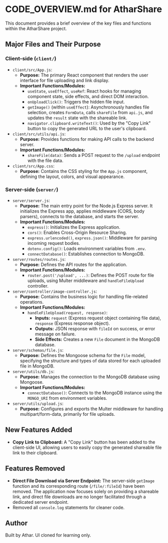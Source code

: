 # CODE_OVERVIEW.md for AtharShare

This document provides a brief overview of the key files and functions within the AtharShare project.

## Major Files and Their Purpose

### Client-side (`client/`)

*   `client/src/App.js`:
    *   **Purpose:** The primary React component that renders the user interface for file uploading and link display.
    *   **Important Functions/Modules:**
        *   `useState`, `useEffect`, `useRef`: React hooks for managing component state, side effects, and direct DOM interaction.
        *   `onUploadClick()`: Triggers the hidden file input.
        *   `getImage()` (within `useEffect`): Asynchronously handles file selection, creates `FormData`, calls `shareFile` from `api.js`, and updates the `result` state with the shareable link.
        *   `navigator.clipboard.writeText()`: Used by the "Copy Link" button to copy the generated URL to the user's clipboard.
*   `client/src/utils/api.js`:
    *   **Purpose:** Provides functions for making API calls to the backend server.
    *   **Important Functions/Modules:**
        *   `shareFile(data)`: Sends a POST request to the `/upload` endpoint with the file data.
*   `client/src/App.css`:
    *   **Purpose:** Contains the CSS styling for the `App.js` component, defining the layout, colors, and visual appearance.

### Server-side (`server/`)

*   `server/server.js`:
    *   **Purpose:** The main entry point for the Node.js Express server. It initializes the Express app, applies middleware (CORS, body parsers), connects to the database, and starts the server.
    *   **Important Functions/Modules:**
        *   `express()`: Initializes the Express application.
        *   `cors()`: Enables Cross-Origin Resource Sharing.
        *   `express.urlencoded()`, `express.json()`: Middleware for parsing incoming request bodies.
        *   `dotenv.config()`: Loads environment variables from `.env`.
        *   `connectDatabase()`: Establishes connection to MongoDB.
*   `server/routes/routes.js`:
    *   **Purpose:** Defines the API routes for the application.
    *   **Important Functions/Modules:**
        *   `router.post('/upload', ...)`: Defines the POST route for file uploads, using Multer middleware and `handleFileUpload` controller.
*   `server/controller/image-controller.js`:
    *   **Purpose:** Contains the business logic for handling file-related operations.
    *   **Important Functions/Modules:**
        *   `handleFileUpload(request, response)`:
            *   **Inputs:** `request` (Express request object containing file data), `response` (Express response object).
            *   **Outputs:** JSON response with `fileId` on success, or error message on failure.
            *   **Side Effects:** Creates a new `File` document in the MongoDB database.
*   `server/schemas/file.js`:
    *   **Purpose:** Defines the Mongoose schema for the `File` model, specifying the structure and types of data stored for each uploaded file in MongoDB.
*   `server/utils/db.js`:
    *   **Purpose:** Manages the connection to the MongoDB database using Mongoose.
    *   **Important Functions/Modules:**
        *   `connectDatabase()`: Connects to the MongoDB instance using the `MONGO_URI` from environment variables.
*   `server/utils/upload.js`:
    *   **Purpose:** Configures and exports the Multer middleware for handling multipart/form-data, primarily for file uploads.

## New Features Added

*   **Copy Link to Clipboard:** A "Copy Link" button has been added to the client-side UI, allowing users to easily copy the generated shareable file link to their clipboard.

## Features Removed

*   **Direct File Download via Server Endpoint:** The server-side `getImage` function and its corresponding route (`/file/:fileId`) have been removed. The application now focuses solely on providing a shareable link, and direct file downloads are no longer facilitated through a dedicated server endpoint.
*   Removed all `console.log` statements for cleaner code.

## Author

Built by Athar. UI cloned for learning only.
